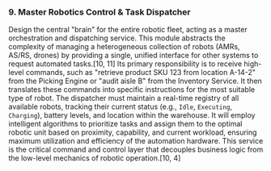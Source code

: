 ### 9. Master Robotics Control & Task Dispatcher
Design the central "brain" for the entire robotic fleet, acting as a master orchestration and dispatching service. This module abstracts the complexity of managing a heterogeneous collection of robots (AMRs, AS/RS, drones) by providing a single, unified interface for other systems to request automated tasks.[10, 11] Its primary responsibility is to receive high-level commands, such as "retrieve product SKU 123 from location A-14-2" from the Picking Engine or "audit aisle B" from the Inventory Service. It then translates these commands into specific instructions for the most suitable type of robot. The dispatcher must maintain a real-time registry of all available robots, tracking their current status (e.g., `Idle`, `Executing`, `Charging`), battery levels, and location within the warehouse. It will employ intelligent algorithms to prioritize tasks and assign them to the optimal robotic unit based on proximity, capability, and current workload, ensuring maximum utilization and efficiency of the automation hardware. This service is the critical command and control layer that decouples business logic from the low-level mechanics of robotic operation.[10, 4]